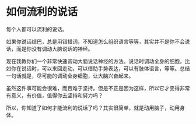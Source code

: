 # 如何流利的说话

每个人都可以流利的说话。

如果你说话结巴，总是用错措词，不知道怎么组织语言等等，其实并不是你不会说话，而是你没有调动大脑说话的神经。

现在我教你们一个非常快速调动大脑说话神经的方法。说话时调动全身的细胞，比如你在说话时，可以来回走动，可以借助手势表达，可以有肢体语言，等等。总结一句话就是，尽可能的调动全身细胞，让大脑兴奋起来。

虽然这件事可能会很难，而且难于坚持。但是不正是因为这样，所以它才变得非常有意义，有价值，值得你去坚持和努力吗？

所以，你知道了如何才能流利的说话了吗？其实很简单，就是动用脑子，动用身体。